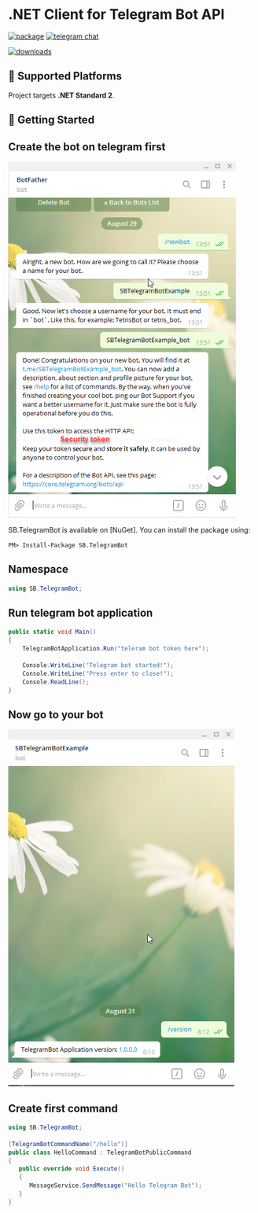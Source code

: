 # .NET Client for Telegram Bot API

[![package](https://img.shields.io/nuget/vpre/SB.TelegramBot.svg?label=SB.TelegramBot&style=flat-square)](https://www.nuget.org/packages/SB.TelegramBot)
[![telegram chat](https://img.shields.io/badge/Support_Chat-Telegram-blue.svg?style=flat-square)](https://t.me/joinchat/CZEOHxilcpIVWL3x_MiKpQ)

[![downloads](https://img.shields.io/nuget/dt/SB.TelegramBot.svg?style=flat-square&label=Package%20Downloads)](https://www.nuget.org/packages/SB.TelegramBot)

## 🚧 Supported Platforms

Project targets **.NET Standard 2**.

## 🔨 Getting Started

## Create the bot on telegram first

![bot-creating-in-telegram](docs/createbot.png)

SB.TelegramBot is available on [NuGet]. You can install the package using:

	PM> Install-Package SB.TelegramBot

## Namespace

```csharp
using SB.TelegramBot;
```
## Run telegram bot application

```csharp
public static void Main()
{
    TelegramBotApplication.Run("teleram bot token here");

    Console.WriteLine("Telegram bot started!");
    Console.WriteLine("Press enter to close!");
    Console.ReadLine();
}
```
## Now go to your bot

![bot-creating-in-telegram](docs/telegrambotversion.png)

## Create first command

```csharp
using SB.TelegramBot;

[TelegramBotCommandName("/hello")]
public class HelloCommand : TelegramBotPublicCommand
{
   public override void Execute()
   {
      MessageService.SendMessage("Hello Telegram Bot");
   }
}
```

